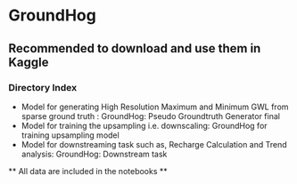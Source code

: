# GroundHog
## Recommended to download and use them in Kaggle
### Directory Index
- Model for generating High Resolution Maximum and Minimum GWL from sparse ground truth : GroundHog: Pseudo Groundtruth Generator final
- Model for training the upsampling i.e. downscaling: GroundHog for training upsampling model
- Model for downstreaming task such as, Recharge Calculation and Trend analysis: GroundHog: Downstream task

** All data are included in the notebooks **
